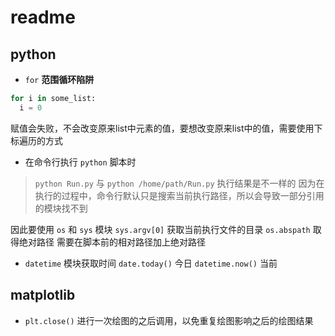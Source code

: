 # readme

## python

+ `for`  **范围循环陷阱**
```py
for i in some_list:
  i = 0
```
赋值会失败，不会改变原来list中元素的值，要想改变原来list中的值，需要使用下标遍历的方式

+ 在命令行执行 `python` 脚本时
>`python Run.py` 与 `python /home/path/Run.py` 执行结果是不一样的
因为在执行的过程中，命令行默认只是搜索当前执行路径，所以会导致一部分引用的模块找不到

因此要使用 `os` 和 `sys` 模块
`sys.argv[0]` 获取当前执行文件的目录
`os.abspath` 取得绝对路径
需要在脚本前的相对路径加上绝对路径

+ `datetime` 模块获取时间
`date.today()` 今日
`datetime.now()` 当前 

## matplotlib

+ `plt.close()` 进行一次绘图的之后调用，以免重复绘图影响之后的绘图结果
